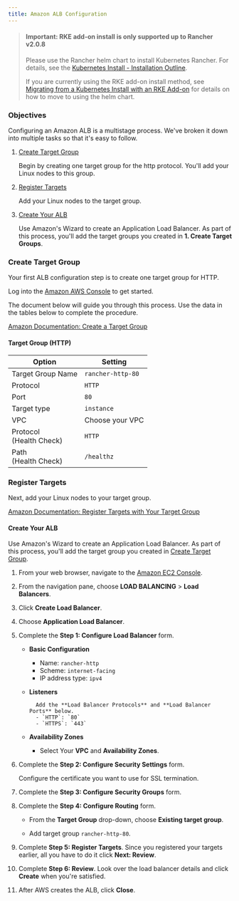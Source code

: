 ```yaml
---
title: Amazon ALB Configuration
---
```


> #### **Important: RKE add-on install is only supported up to Rancher v2.0.8**
>
> Please use the Rancher helm chart to install Kubernetes Rancher. For details, see the [Kubernetes Install - Installation Outline](/docs/installation/options/helm2/#installation-outline).
>
> If you are currently using the RKE add-on install method, see [Migrating from a Kubernetes Install with an RKE Add-on](/docs/upgrades/upgrades/migrating-from-rke-add-on/) for details on how to move to using the helm chart.

### Objectives

Configuring an Amazon ALB is a multistage process. We've broken it down into multiple tasks so that it's easy to follow.

1. [Create Target Group](#create-target-group)

   Begin by creating one target group for the http protocol. You'll add your Linux nodes to this group.

2. [Register Targets](#register-targets)

   Add your Linux nodes to the target group.

3. [Create Your ALB](#create-your-alb)

   Use Amazon's Wizard to create an Application Load Balancer. As part of this process, you'll add the target groups you created in **1. Create Target Groups**.

### Create Target Group

Your first ALB configuration step is to create one target group for HTTP.

Log into the [Amazon AWS Console](https://console.aws.amazon.com/ec2/) to get started.

The document below will guide you through this process. Use the data in the tables below to complete the procedure.

[Amazon Documentation: Create a Target Group](https://docs.aws.amazon.com/elasticloadbalancing/latest/application/create-target-group.html)

#### Target Group (HTTP)

| Option                      | Setting           |
| --------------------------- | ----------------- |
| Target Group Name           | `rancher-http-80` |
| Protocol                    | `HTTP`            |
| Port                        | `80`              |
| Target type                 | `instance`        |
| VPC                         | Choose your VPC   |
| Protocol<br/>(Health Check) | `HTTP`            |
| Path<br/>(Health Check)     | `/healthz`        |

### Register Targets

Next, add your Linux nodes to your target group.

[Amazon Documentation: Register Targets with Your Target Group](https://docs.aws.amazon.com/elasticloadbalancing/latest/application/target-group-register-targets.html)

#### Create Your ALB

Use Amazon's Wizard to create an Application Load Balancer. As part of this process, you'll add the target group you created in [Create Target Group](#create-target-group).

1.  From your web browser, navigate to the [Amazon EC2 Console](https://console.aws.amazon.com/ec2/).

2.  From the navigation pane, choose **LOAD BALANCING** > **Load Balancers**.

3.  Click **Create Load Balancer**.

4.  Choose **Application Load Balancer**.

5.  Complete the **Step 1: Configure Load Balancer** form.

    - **Basic Configuration**

      - Name: `rancher-http`
      - Scheme: `internet-facing`
      - IP address type: `ipv4`

    - **Listeners**

          	Add the **Load Balancer Protocols** and **Load Balancer Ports** below.
          	- `HTTP`: `80`
          	- `HTTPS`: `443`

    - **Availability Zones**

      - Select Your **VPC** and **Availability Zones**.

6.  Complete the **Step 2: Configure Security Settings** form.

    Configure the certificate you want to use for SSL termination.

7.  Complete the **Step 3: Configure Security Groups** form.

8.  Complete the **Step 4: Configure Routing** form.

    - From the **Target Group** drop-down, choose **Existing target group**.

    - Add target group `rancher-http-80`.

9.  Complete **Step 5: Register Targets**. Since you registered your targets earlier, all you have to do it click **Next: Review**.

10. Complete **Step 6: Review**. Look over the load balancer details and click **Create** when you're satisfied.

11. After AWS creates the ALB, click **Close**.
